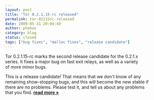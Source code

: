 ```yaml
---
layout: post
title: "Tor 0.2.1.15-rc released"
permalink: tor-02115rc-released
date: 2009-05-31 20:04:49
author: phobos
category: blog
status: closed
tags: ["bug fixes", "malloc fixes", "release candidate"]
---
```


Tor 0.2.1.15-rc marks the second release candidate for the 0.2.1.x  
 series. It fixes a major bug on fast exit relays, as well as a variety  
 of more minor bugs.

This is a release candidate! That means that we don't know of any  
 remaining show-stopping bugs, and this will become the new stable if  
 there are no problems. Please test it, and tell us about any problems  
 that you find. [**read more »**](https://blog.torproject.org/blog/tor-02115rc-released)
